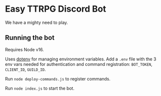 # Easy TTRPG Discord Bot

We have a mighty need to play. 

## Running the bot

Requires Node v16. 

Uses [dotenv](https://www.dotenv.org/) for managing environment variables. Add a `.env` file with the 3 env vars needed for authentication and command registration: `BOT_TOKEN`, `CLIENT_ID`, `GUILD_ID`.

Run `node deploy-commands.js` to register commands.

Run `node index.js` to start the bot.

